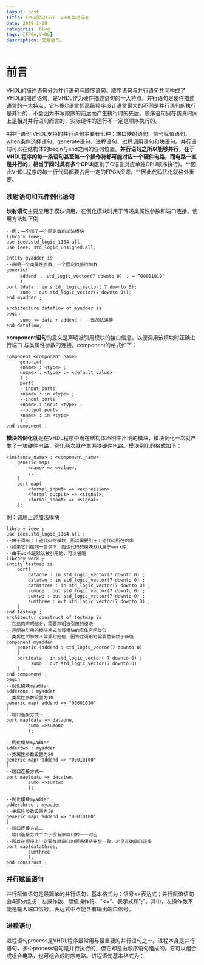 ```yaml
---
layout: post
title: FPGA学习(五)——VHDL描述语句
date: 2019-1-28
categories: blog
tags: [FPGA,VHDL]
description: 文章金句。
---
```


# 前言
VHDL的描述语句分为并行语句与顺序语句。顺序语句与并行语句共同构成了VHDL的描述语句，是VHDL作为硬件描述语句的一大特点。并行语句是硬件描述语言的一大特点，它与像C语言的高级程序设计语言最大的不同是并行语句的执行是并行的，不会因为书写顺序的前后而产生执行时的先后。顺序语句只在仿真时间上是相对并行语句而言的，实际硬件的运行不一定是顺序执行的。

#并行语句
VHDL支持的并行语句主要有七种：端口映射语句、信号赋值语句、when条件选择语句、generate语句、进程语句、过程调用语句和块语句。并行语句可以在结构体的begin与end之间的任何位置。**并行语句之所以能够并行，在于VHDL程序的每一条语句甚至每一个操作符都可能对应一个硬件电路，而电路一直是并行的，相当于同时具有多个CPU**(区别于C语言对应单独CPU顺序执行)。**因此VHDL程序的每一行代码都要占用一定的FPGA资源，**因此代码优化就格外重要。

### 映射语句和元件例化语句
**映射语句**主要应用于模块调用，在例化模块时用于传递类属性参数和端口连接。使用方法如下例

```
--例：一个加了一个固定数的加法模块
library ieee; 
use ieee.std_logic_1164.all; 
use ieee. std_logic_unsigned.all; 

entity myadder is 
--声明一个类属性参数、一个固定数值的加数 
generic( 
     addend ： std_logic_vector(7 downto 0) ： = ”00001010" 
     );
port (data : in s td_ logic_vector( 7 downto 0); 
     sumo : out std_logic_vector(7 downto 0)); 
end myadder ;

architecture dataflow of myadder is 
begin  
     sumo <= data + addend ; --做加法运箅
end dataflow;
```

**component语句**的意义是声明被引用模块的接口信息，以便调用该模块时正确进行端口 与类属性参数的连接。component的格式如下：

```
component <component_name>
     generic(
     <name> : <type> ;
     <name> : <type> := <default_value>
     ) ;
     port(
     --input ports
     <name> : in <type> ;
     --inout ports
     <name> : inout <type> ;
     --output ports
     <name> : in <type> 
     ) ;
end component ;
```

**模块的例化**就是在VHDL程序中用在结构体声明中声明的模块，模块例化一次就产生了一块硬件电路，例化两次就产生两块硬件电路。模块例化的格式如下：

```
<instance_name> : <component_name>
	generic map(
		<name> => <value>,
		...
	) 
	port map(
		<formal_input> => <expression>,
		<formal_output> => <signal>,
		<formal_inout> => <signal>,
	);
```

例：调用上述加法模块

```
library ieee ; 
use ieee.std_logic_1164.all ;
--由于调用了上述代码的模块，所以需要引用上述代码所在的库
--如果它们在同一目录下，则该代码的模块默认属于work库 
--由于work是默认被引用的，可以省略
library work ;
entity testmap is 
	port(
		dataone : in std_logic_vector(7 downto 0) ;
		datatwo : in std_logic_vector(7 downto 0) ; 
		datathree : in std_logic_vector(7 downto 0) ; 
		sumone : out std_logic_vector(7 downto 0) ; 
		sumtwo : out std_logic_vector(7 downto 0) ; 
		sumthree : out std_logic_vector(7 downto 0) ;
	)
end testmap ;
architectur construct of testmap is
--在结构声明部分，需要声明被引用的模块 
--声明被引用的模块格式与该模块的实体声明类似 
--类属性的参数不需要初始值，因为在调用时需要重新赋于新值
component myadder 
	generic (addend : std_logic_vector(7 downto 0) 
	) ;
	port(data : in std_logic_vector( 7 downto 0) ; 
		 sumo : out std_logic_vector(7 downto 0) 
	) ;
end component ;
begin
--例化模块myadder
adderone : myadder
--类属性参数设置为10
generic map( addend => "00001010"
)
--端口连接方式一
port map(data => dataone,
		sumo =>sumone
		);

--例化模块myadder
addertwo : myadder
--类属性参数设置为20
generic map( addend => "00010100"
)
--端口连接方式一
port map(data => datatwo,
		sumo =>sumtwo
		);

--例化模块myadder
adderthree : myadder
--类属性参数设置为20
generic map( addend => "00010100"
)
--端口连接方式二
--端口连接方式二由于没有原端口的一一对应 
--所以在顺序上一定要与原端口的顺序保持完全一致，才是正确端口连接
port map(datathree,
		sumthree
		);
end construct ;
```

### 并行赋值语句
并行陚值语句是最简单的并行语句，基本格式为：信号<=表达式；并行賦值语句由4部分组成：左操作数、陚值操作符、"<="、表示式和";"。其中，左操作数不能是输人端口信号，表达式中不能含有输出端口信号。

### 进程语句
进程语句process是VHDL程序最常用与最重要的并行语句之一。进程本身是并行语句，多个process语句是并行执行的，但它却是由顺序语句组成的。它可以组合成组合电路，也可组合成时序电路。进程语句基本格式为：

```

```